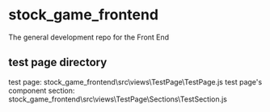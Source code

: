 # stock_game_frontend

The general development repo for the Front End 

## test page directory

test page: stock_game_frontend\src\views\TestPage\TestPage.js
test page's component section: stock_game_frontend\src\views\TestPage\Sections\TestSection.js
